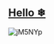 ##  [Hello ❄︎](https://youtu.be/eeY7x2Zltfo)
![jM5NYp](https://github.com/user-attachments/assets/3eb55f0e-feda-4fd7-ac9f-492a57af11b8)
